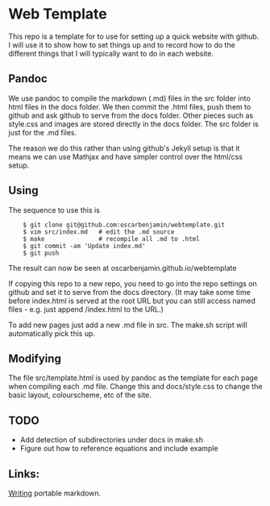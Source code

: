 Web Template
============

This repo is a template for to use for setting up a quick website with github.
I will use it to show how to set things up and to record how to do the
different things that I will typically want to do in each website.

Pandoc
------

We use pandoc to compile the markdown (.md) files in the src folder into html
files in the docs folder. We then commit the .html files, push them to github
and ask github to serve from the docs folder. Other pieces such as style.css
and images are stored directly in the docs folder. The src folder is just for
the .md files.

The reason we do this rather than using github's Jekyll setup is that it means
we can use Mathjax and have simpler control over the html/css setup.

Using
-----

The sequence to use this is
```
    $ git clone git@github.com:oscarbenjamin/webtemplate.git
    $ vim src/index.md   # edit the .md source
    $ make               # recompile all .md to .html
    $ git commit -am 'Update index.md'
    $ git push
```

The result can now be seen at oscarbenjamin.github.io/webtemplate

If copying this repo to a new repo, you need to go into the repo settings on
github and set it to serve from the docs directory. (It may take some time
before index.html is served at the root URL but you can still access named
files - e.g. just append /index.html to the URL.)

To add new pages just add a new .md file in src. The make.sh script will
automatically pick this up.

Modifying
---------

The file src/template.html is used by pandoc as the template for each page
when compiling each .md file. Change this and docs/style.css to change the
basic layout, colourscheme, etc of the site.

TODO
----

* Add detection of subdirectories under docs in make.sh
* Figure out how to reference equations and include example

Links:
------

[Writing][writing] portable markdown.

[writing]: https://github.com/janosgyerik/writing-markdown-well
